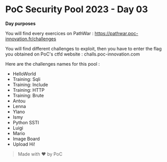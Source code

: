 # PoC Security Pool 2023 - Day 03

**Day purposes**

You will find every exercices on PathWar : https://pathwar.poc-innovation.fr/challenges

You will find different challenges to exploit, then you have to enter the flag you obtained on PoC's ctfd website : challs.poc-innovation.com

Here are the challenges names for this pool :

- HelloWorld
- Training: Sqli
- Training: Include
- Training: HTTP
- Training: Brute
- Antou
- Lenna
- Ylano
- Ismy
- Python SSTI
- Luigi
- Mario
- Image Board
- Upload Hi!

> Made with :heart: by PoC